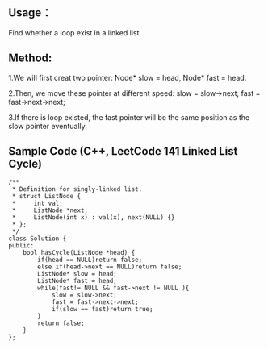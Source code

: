 ## Usage：
Find whether a loop exist in a linked list

## Method:
  1.We will first creat two pointer: Node* slow = head,  Node* fast = head.
  
  2.Then, we move these pointer at different speed: slow = slow->next; fast = fast->next->next;
  
  3.If there is loop existed, the fast pointer will be the same position as the slow pointer eventually.

## Sample Code (C++, LeetCode 141 Linked List Cycle)

```
/**
 * Definition for singly-linked list.
 * struct ListNode {
 *     int val;
 *     ListNode *next;
 *     ListNode(int x) : val(x), next(NULL) {}
 * };
 */
class Solution {
public:
    bool hasCycle(ListNode *head) {
        if(head == NULL)return false; 
        else if(head->next == NULL)return false;
        ListNode* slow = head;
        ListNode* fast = head;
        while(fast!= NULL && fast->next != NULL ){ 
            slow = slow->next;
            fast = fast->next->next;
            if(slow == fast)return true;
        }
        return false;
    }
};
```
